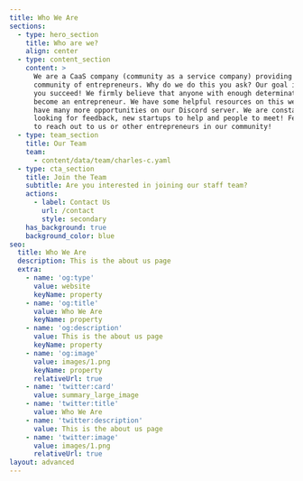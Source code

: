 ```yaml
---
title: Who We Are
sections:
  - type: hero_section
    title: Who are we?
    align: center
  - type: content_section
    content: >
      We are a CaaS company (community as a service company) providing a
      community of entrepreneurs. Why do we do this you ask? Our goal is to help
      you succeed! We firmly believe that anyone with enough determination can
      become an entrepreneur. We have some helpful resources on this website and
      have many more opportunities on our Discord server. We are constantly
      looking for feedback, new startups to help and people to meet! Feel free
      to reach out to us or other entrepreneurs in our community!
  - type: team_section
    title: Our Team
    team:
      - content/data/team/charles-c.yaml
  - type: cta_section
    title: Join the Team
    subtitle: Are you interested in joining our staff team?
    actions:
      - label: Contact Us
        url: /contact
        style: secondary
    has_background: true
    background_color: blue
seo:
  title: Who We Are
  description: This is the about us page
  extra:
    - name: 'og:type'
      value: website
      keyName: property
    - name: 'og:title'
      value: Who We Are
      keyName: property
    - name: 'og:description'
      value: This is the about us page
      keyName: property
    - name: 'og:image'
      value: images/1.png
      keyName: property
      relativeUrl: true
    - name: 'twitter:card'
      value: summary_large_image
    - name: 'twitter:title'
      value: Who We Are
    - name: 'twitter:description'
      value: This is the about us page
    - name: 'twitter:image'
      value: images/1.png
      relativeUrl: true
layout: advanced
---
```

